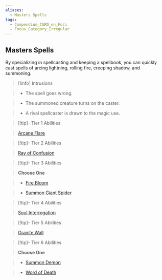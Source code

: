 ```yaml
---
aliases:
  - Masters Spells
tags:
  - Compendium_CSRD_en_Foci
  - Focus_Category_Irregular
---
```

  
    
## Masters Spells    
By specializing in spellcasting and keeping a spellbook, you can quickly cast spells of arcing lightning, rolling fire, creeping shadow, and summoning.    
  
>[!info] Intrusions    
>- The spell goes wrong.    
>- The summoned creature turns on the caster.    
>- A rival spellcaster is drawn to the magic use.    
  
  
>[!tip]- Tier 1 Abilities    
> [Arcane Flare](Arcane-Flare.md)    
  
  
>[!tip]- Tier 2 Abilities    
> [Ray of Confusion](Ray-of-Confusion.md)    
  
  
>[!tip]- Tier 3 Abilities    
> **Choose One**    
>- [Fire Bloom](Fire-Bloom.md)    
>- [Summon Giant Spider](Summon-Giant-Spider.md)    
  
  
>[!tip]- Tier 4 Abilities    
> [Soul Interrogation](Soul-Interrogation.md)    
  
  
>[!tip]- Tier 5 Abilities    
> [Granite Wall](Granite-Wall.md)    
  
  
>[!tip]- Tier 6 Abilities    
> **Choose One**    
>- [Summon Demon](Summon-Demon.md)    
>- [Word of Death](Word-of-Death.md)